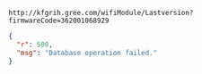 `http://kfgrih.gree.com/wifiModule/Lastversion?firmwareCode=362001068929`

```json
{
  "r": 500,
  "msg": "Database operation failed."
}
```